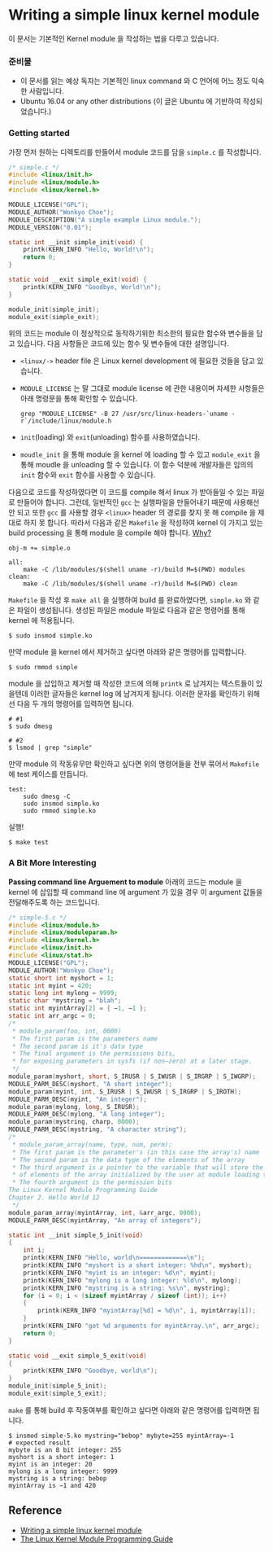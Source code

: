 # Writing a simple linux kernel module
이 문서는 기본적인 Kernel module 을 작성하는 법을 다루고 있습니다.

### 준비물
* 이 문서를 읽는 예상 독자는 기본적인 linux command 와 C 언어에 어느 정도 익숙한 사람입니다.
* Ubuntu 16.04 or any other distributions (이 글은 Ubuntu 에 기반하여 작성되었습니다.)

### Getting started
가장 먼저 원하는 디렉토리를 만들어서 module 코드를 담을 `simple.c` 를 작성합니다. 

```c
/* simple.c */
#include <linux/init.h>
#include <linux/module.h>
#include <linux/kernel.h>

MODULE_LICENSE("GPL");
MODULE_AUTHOR("Wonkyo Choe");
MODULE_DESCRIPTION("A simple example Linux module.");
MODULE_VERSION("0.01");

static int __init simple_init(void) {
    printk(KERN_INFO "Hello, World!\n");
    return 0;
}

static void __exit simple_exit(void) {
    printk(KERN_INFO "Goodbye, World!\n");
}

module_init(simple_init);
module_exit(simple_exit);
```

위의 코드는 module 이 정상적으로 동작하기위한 최소한의 필요한 함수와 변수들을 담고 있습니다.
다음 사항들은 코드에 있는 함수 및 변수들에 대한 설명입니다.
* `<linux/->` header file 은 Linux kernel development 에 필요한 것들을 담고 있습니다.
* `MODULE_LICENSE` 는 말 그대로 module license 에 관한 내용이며 자세한 사항들은 아래 명령문을 통해 확인할 수 있습니다.

    ```
    grep "MODULE_LICENSE" -B 27 /usr/src/linux-headers-`uname -r`/include/linux/module.h
    ```
* `init`(loading) 와 `exit`(unloading) 함수를 사용하였습니다.
* `moudle_init` 을 통해 module 을 kernel 에 loading 할 수 있고 `module_exit` 을 통해 moudle 을 unloading 할 수 있습니다.
이 함수 덕분에 개발자들은 임의의 `init` 함수와 `exit` 함수를 사용할 수 있습니다.


다음으로 코드를 작성하였다면 이 코드를 compile 해서 linux 가 받아들일 수 있는 파일로 만들어야 합니다.
그런데, 일반적인 `gcc` 는 실행파일을 만들어내기 때문에 사용해선 안 되고 또한 `gcc` 를 사용할 경우 
`<linux>` header 의 경로를 찾지 못 해 compile 을 제대로 하지 못 합니다. 
따라서 다음과 같은 `Makefile` 을 작성하여 kernel 이 가지고 있는 build processing 을 통해 module 을 compile 해야 합니다.  [Why?](https://stackoverflow.com/questions/8062601/linux-module-h-no-such-file-or-directory)


```shell
obj-m += simple.o

all:
    make -C /lib/modules/$(shell uname -r)/build M=$(PWD) modules
clean:
    make -C /lib/modules/$(shell uname -r)/build M=$(PWD) clean

```

`Makefile` 을 작성 후 `make all` 을 실행하여 build 를 완료하였다면, `simple.ko` 와 같은 파일이 생성됩니다.
생성된 파일은 module 파일로 다음과 같은 명령어를 통해 kernel 에 적용됩니다.

```shell
$ sudo insmod simple.ko

```

만약 module 을 kernel 에서 제거하고 싶다면 아래와 같은 명령어를 입력합니다.

```shell
$ sudo rmmod simple
```

module 을 삽입하고 제거할 때 작성한 코드에 의해 `printk` 로 남겨지는 텍스트들이 있을텐데
이러한 글자들은 kernel log 에 남겨지게 됩니다. 이러한 문자를 확인하기 위해선 다음 두 개의 명령어를 입력하면 됩니다.

```shell
# #1
$ sudo dmesg

# #2
$ lsmod | grep "simple"
```

만약 module 의 작동유무만 확인하고 싶다면 위의 명령어들을 전부 묶어서 `Makefile` 에 test 케이스를 만듭니다.

```shell
test:
    sudo dmesg -C
    sudo insmod simple.ko
    sudo rmmod simple.ko
```

실행!
```shell
$ make test
```

### A Bit More Interesting
**Passing command line Arguement to module**
아래의 코드는 module 을 kernel 에 삽입할 때 command line 에 argument 가 있을 경우
이 argument 값들을 전달해주도록 하는 코드입니다.

```c
/* simple-5.c */
#include <linux/module.h>
#include <linux/moduleparam.h>
#include <linux/kernel.h>
#include <linux/init.h>
#include <linux/stat.h>
MODULE_LICENSE("GPL");
MODULE_AUTHOR("Wonkyo Choe");
static short int myshort = 1;
static int myint = 420;
static long int mylong = 9999;
static char *mystring = "blah";
static int myintArray[2] = { −1, −1 };
static int arr_argc = 0;
/*
 * module_param(foo, int, 0000)
 * The first param is the parameters name
 * The second param is it's data type
 * The final argument is the permissions bits,
 * for exposing parameters in sysfs (if non−zero) at a later stage.
 */
module_param(myshort, short, S_IRUSR | S_IWUSR | S_IRGRP | S_IWGRP);
MODULE_PARM_DESC(myshort, "A short integer");
module_param(myint, int, S_IRUSR | S_IWUSR | S_IRGRP | S_IROTH);
MODULE_PARM_DESC(myint, "An integer");
module_param(mylong, long, S_IRUSR);
MODULE_PARM_DESC(mylong, "A long integer");
module_param(mystring, charp, 0000);
MODULE_PARM_DESC(mystring, "A character string");
/*
 * module_param_array(name, type, num, perm);
 * The first param is the parameter's (in this case the array's) name
 * The second param is the data type of the elements of the array
 * The third argument is a pointer to the variable that will store the number
 * of elements of the array initialized by the user at module loading time
 * The fourth argument is the permission bits
The Linux Kernel Module Programming Guide
Chapter 2. Hello World 12
 */
module_param_array(myintArray, int, &arr_argc, 0000);
MODULE_PARM_DESC(myintArray, "An array of integers");

static int __init simple_5_init(void)
{
    int i;
    printk(KERN_INFO "Hello, world\n=============\n");
    printk(KERN_INFO "myshort is a short integer: %hd\n", myshort);
    printk(KERN_INFO "myint is an integer: %d\n", myint);
    printk(KERN_INFO "mylong is a long integer: %ld\n", mylong);
    printk(KERN_INFO "mystring is a string: %s\n", mystring);
    for (i = 0; i < (sizeof myintArray / sizeof (int)); i++)
    {
        printk(KERN_INFO "myintArray[%d] = %d\n", i, myintArray[i]);
    }
    printk(KERN_INFO "got %d arguments for myintArray.\n", arr_argc);
    return 0;
}

static void __exit simple_5_exit(void)
{
    printk(KERN_INFO "Goodbye, world\n");
}
module_init(simple_5_init);
module_exit(simple_5_exit);
```

`make` 를 통해 build 후 작동여부를 확인하고 싶다면 아래와 같은 명령어를 입력하면 됩니다.

```shell
$ insmod simple-5.ko mystring="bebop" mybyte=255 myintArray=-1
# expected result
mybyte is an 8 bit integer: 255
myshort is a short integer: 1
myint is an integer: 20
mylong is a long integer: 9999
mystring is a string: bebop
myintArray is −1 and 420

```

## Reference
* [Writing a simple linux kernel module](https://blog.sourcerer.io/writing-a-simple-linux-kernel-module-d9dc3762c234) 
* [The Linux Kernel Module Programming Guide](http://www.tldp.org/LDP/lkmpg/2.6/lkmpg.pdf)



